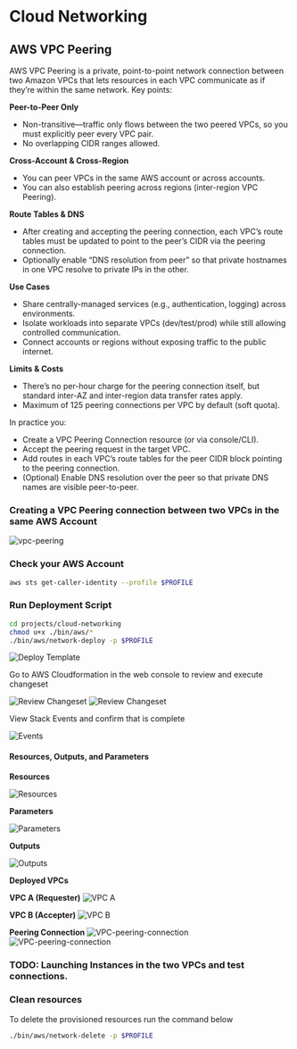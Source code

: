 # Cloud Networking

## AWS VPC Peering

AWS VPC Peering is a private, point-to-point network connection between two Amazon VPCs that lets resources in each VPC communicate as if they’re within the same network. Key points:

**Peer-to-Peer Only**

- Non-transitive—traffic only flows between the two peered VPCs, so you must explicitly peer every VPC pair.
- No overlapping CIDR ranges allowed.

**Cross-Account & Cross-Region**

- You can peer VPCs in the same AWS account or across accounts.
- You can also establish peering across regions (inter-region VPC Peering).

**Route Tables & DNS**

- After creating and accepting the peering connection, each VPC’s route tables must be updated to point to the peer’s CIDR via the peering connection.
- Optionally enable “DNS resolution from peer” so that private hostnames in one VPC resolve to private IPs in the other.

**Use Cases**

- Share centrally-managed services (e.g., authentication, logging) across environments.
- Isolate workloads into separate VPCs (dev/test/prod) while still allowing controlled communication.
- Connect accounts or regions without exposing traffic to the public internet.

**Limits & Costs**

- There’s no per-hour charge for the peering connection itself, but standard inter-AZ and inter-region data transfer rates apply.
- Maximum of 125 peering connections per VPC by default (soft quota).

In practice you:

- Create a VPC Peering Connection resource (or via console/CLI).
- Accept the peering request in the target VPC.
- Add routes in each VPC’s route tables for the peer CIDR block pointing to the peering connection.
- (Optional) Enable DNS resolution over the peer so that private DNS names are visible peer-to-peer.

### Creating a VPC Peering connection between two VPCs in the same AWS Account

![vpc-peering](./assets/vpc-peering-infra-composer.png)


### Check your AWS Account

```sh
aws sts get-caller-identity --profile $PROFILE
```

### Run Deployment Script

```sh
cd projects/cloud-networking
chmod u+x ./bin/aws/*
./bin/aws/network-deploy -p $PROFILE
```

![Deploy Template](./assets/vpc-peering-template-deploy.png)

Go to AWS Cloudformation in the web console to review and execute changeset

![Review Changeset](./assets/vpc-peering-changeset-1.png)
![Review Changeset](./assets/vpc-peering-changeset-2.png)

View Stack Events and confirm that is complete

![Events](./assets/vpc-peering-stack-events.png)

#### Resources, Outputs, and Parameters

**Resources**

![Resources](./assets/vpc-peering-resources.png)

**Parameters**

![Parameters](./assets/vpc-peering-parameters.png)

**Outputs**

![Outputs](./assets/vpc-peering-outputs.png)

**Deployed VPCs**

**VPC A (Requester)**
![VPC A](./assets/vpc-A.png)

**VPC B (Accepter)**
![VPC B](./assets/vpc-B.png)

**Peering Connection**
![VPC-peering-connection](./assets/vpc-peering-connection.png)
![VPC-peering-connection](./assets/vpc-peering-connection-2.png)

### TODO: Launching Instances in the two VPCs and test connections.

### Clean resources

To delete the provisioned resources run the command below

```sh
./bin/aws/network-delete -p $PROFILE
```
